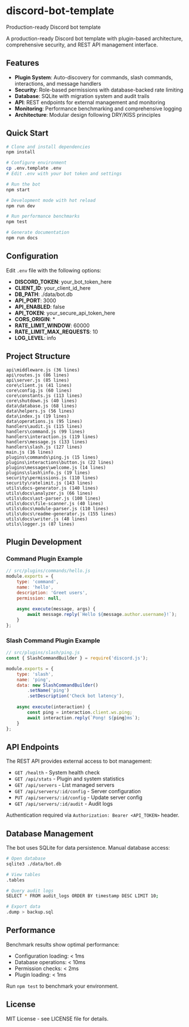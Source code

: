 # discord-bot-template

Production-ready Discord bot template

A production-ready Discord bot template with plugin-based architecture, comprehensive security, and REST API management interface.

## Features

- **Plugin System**: Auto-discovery for commands, slash commands, interactions, and message handlers
- **Security**: Role-based permissions with database-backed rate limiting  
- **Database**: SQLite with migration system and audit trails
- **API**: REST endpoints for external management and monitoring
- **Monitoring**: Performance benchmarking and comprehensive logging
- **Architecture**: Modular design following DRY/KISS principles

## Quick Start

```bash
# Clone and install dependencies
npm install

# Configure environment
cp .env.template .env
# Edit .env with your bot token and settings

# Run the bot
npm start

# Development mode with hot reload
npm run dev

# Run performance benchmarks
npm test

# Generate documentation
npm run docs
```

## Configuration

Edit `.env` file with the following options:

- **DISCORD_TOKEN**: your_bot_token_here
- **CLIENT_ID**: your_client_id_here
- **DB_PATH**: ./data/bot.db
- **API_PORT**: 3000
- **API_ENABLED**: false
- **API_TOKEN**: your_secure_api_token_here
- **CORS_ORIGIN**: *
- **RATE_LIMIT_WINDOW**: 60000
- **RATE_LIMIT_MAX_REQUESTS**: 10
- **LOG_LEVEL**: info

## Project Structure

```
api\middleware.js (36 lines)
api\routes.js (86 lines)
api\server.js (85 lines)
core\client.js (41 lines)
core\config.js (60 lines)
core\constants.js (113 lines)
core\shutdown.js (40 lines)
data\database.js (68 lines)
data\helpers.js (56 lines)
data\index.js (19 lines)
data\operations.js (95 lines)
handlers\audit.js (115 lines)
handlers\command.js (99 lines)
handlers\interaction.js (119 lines)
handlers\message.js (133 lines)
handlers\slash.js (127 lines)
main.js (16 lines)
plugins\commands\ping.js (15 lines)
plugins\interactions\button.js (22 lines)
plugins\messages\welcome.js (14 lines)
plugins\slash\info.js (19 lines)
security\permissions.js (110 lines)
security\ratelimit.js (143 lines)
utils\docs-generator.js (140 lines)
utils\docs\analyzer.js (66 lines)
utils\docs\ast-parser.js (100 lines)
utils\docs\file-scanner.js (40 lines)
utils\docs\module-parser.js (110 lines)
utils\docs\readme-generator.js (155 lines)
utils\docs\writer.js (48 lines)
utils\logger.js (87 lines)
```

## Plugin Development

### Command Plugin Example

```javascript
// src/plugins/commands/hello.js
module.exports = {
    type: 'command',
    name: 'hello',
    description: 'Greet users',
    permission: null,
    
    async execute(message, args) {
        await message.reply(`Hello ${message.author.username}!`);
    }
};
```

### Slash Command Plugin Example

```javascript
// src/plugins/slash/ping.js
const { SlashCommandBuilder } = require('discord.js');

module.exports = {
    type: 'slash',
    name: 'ping',
    data: new SlashCommandBuilder()
        .setName('ping')
        .setDescription('Check bot latency'),
    
    async execute(interaction) {
        const ping = interaction.client.ws.ping;
        await interaction.reply(`Pong! ${ping}ms`);
    }
};
```

## API Endpoints

The REST API provides external access to bot management:

- `GET /health` - System health check
- `GET /api/stats` - Plugin and system statistics
- `GET /api/servers` - List managed servers
- `GET /api/servers/:id/config` - Server configuration
- `PUT /api/servers/:id/config` - Update server config
- `GET /api/servers/:id/audit` - Audit logs

Authentication required via `Authorization: Bearer <API_TOKEN>` header.

## Database Management

The bot uses SQLite for data persistence. Manual database access:

```bash
# Open database
sqlite3 ./data/bot.db

# View tables
.tables

# Query audit logs
SELECT * FROM audit_logs ORDER BY timestamp DESC LIMIT 10;

# Export data
.dump > backup.sql
```

## Performance

Benchmark results show optimal performance:
- Configuration loading: < 1ms
- Database operations: < 10ms  
- Permission checks: < 2ms
- Plugin loading: < 1ms

Run `npm test` to benchmark your environment.

## License

MIT License - see LICENSE file for details.
